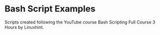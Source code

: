 # Bash Script Examples

Scripts created following the YouTube course Bash Scripting Full Course 3 Hours by Linuxhint.

